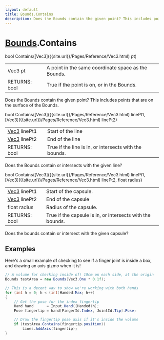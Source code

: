 ```yaml
---
layout: default
title: Bounds.Contains
description: Does the Bounds contain the given point? This includes points that are on the surface of the Bounds.
---
```

# [Bounds]({{site.url}}/Pages/Reference/Bounds.html).Contains

<div class='signature' markdown='1'>
bool Contains([Vec3]({{site.url}}/Pages/Reference/Vec3.html) pt)
</div>

|  |  |
|--|--|
|[Vec3]({{site.url}}/Pages/Reference/Vec3.html) pt|A point in the same coordinate space as the Bounds.|
|RETURNS: bool|True if the point is on, or in the Bounds.|

Does the Bounds contain the given point? This includes points that are on
the surface of the Bounds.
<div class='signature' markdown='1'>
bool Contains([Vec3]({{site.url}}/Pages/Reference/Vec3.html) linePt1, [Vec3]({{site.url}}/Pages/Reference/Vec3.html) linePt2)
</div>

|  |  |
|--|--|
|[Vec3]({{site.url}}/Pages/Reference/Vec3.html) linePt1|Start of the line|
|[Vec3]({{site.url}}/Pages/Reference/Vec3.html) linePt2|End of the line|
|RETURNS: bool|True if the line is in, or intersects with the bounds.|

Does the Bounds contain or intersects with the given line?
<div class='signature' markdown='1'>
bool Contains([Vec3]({{site.url}}/Pages/Reference/Vec3.html) linePt1, [Vec3]({{site.url}}/Pages/Reference/Vec3.html) linePt2, float radius)
</div>

|  |  |
|--|--|
|[Vec3]({{site.url}}/Pages/Reference/Vec3.html) linePt1|Start of the capsule.|
|[Vec3]({{site.url}}/Pages/Reference/Vec3.html) linePt2|End of the capsule|
|float radius|Radius of the capsule.|
|RETURNS: bool|True if the capsule is in, or intersects with the bounds.|

Does the bounds contain or intersect with the given
capsule?




## Examples

Here's a small example of checking to see if a finger joint is inside
a box, and drawing an axis gizmo when it is!
```csharp
// A volume for checking inside of! 10cm on each side, at the origin
Bounds testArea = new Bounds(Vec3.One * 0.1f);

// This is a decent way to show we're working with both hands
for (int h = 0; h < (int)Handed.Max; h++)
{
	// Get the pose for the index fingertip
	Hand hand      = Input.Hand((Handed)h);
	Pose fingertip = hand[FingerId.Index, JointId.Tip].Pose;

	// Draw the fingertip pose axis if it's inside the volume
	if (testArea.Contains(fingertip.position))
		Lines.AddAxis(fingertip);
}
```

